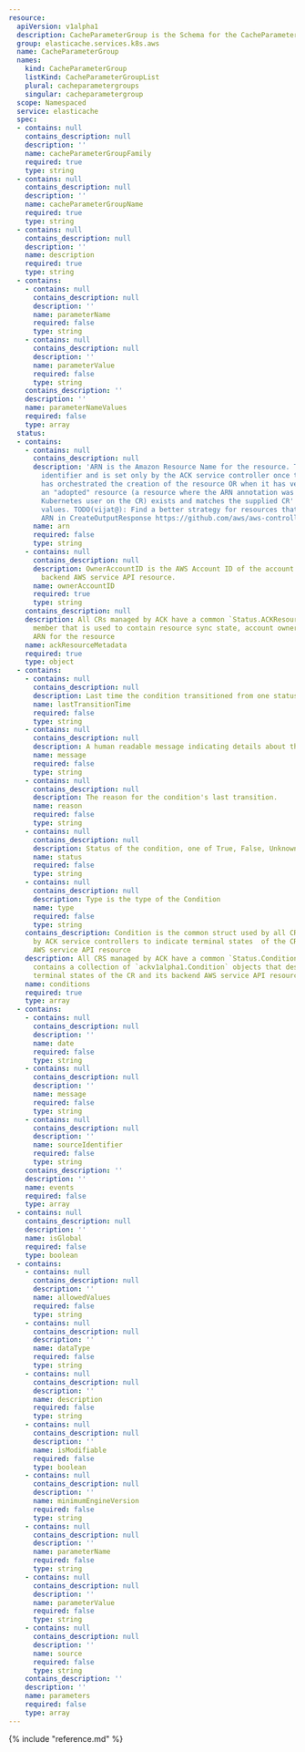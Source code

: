 ```yaml
---
resource:
  apiVersion: v1alpha1
  description: CacheParameterGroup is the Schema for the CacheParameterGroups API
  group: elasticache.services.k8s.aws
  name: CacheParameterGroup
  names:
    kind: CacheParameterGroup
    listKind: CacheParameterGroupList
    plural: cacheparametergroups
    singular: cacheparametergroup
  scope: Namespaced
  service: elasticache
  spec:
  - contains: null
    contains_description: null
    description: ''
    name: cacheParameterGroupFamily
    required: true
    type: string
  - contains: null
    contains_description: null
    description: ''
    name: cacheParameterGroupName
    required: true
    type: string
  - contains: null
    contains_description: null
    description: ''
    name: description
    required: true
    type: string
  - contains:
    - contains: null
      contains_description: null
      description: ''
      name: parameterName
      required: false
      type: string
    - contains: null
      contains_description: null
      description: ''
      name: parameterValue
      required: false
      type: string
    contains_description: ''
    description: ''
    name: parameterNameValues
    required: false
    type: array
  status:
  - contains:
    - contains: null
      contains_description: null
      description: 'ARN is the Amazon Resource Name for the resource. This is a globally-unique
        identifier and is set only by the ACK service controller once the controller
        has orchestrated the creation of the resource OR when it has verified that
        an "adopted" resource (a resource where the ARN annotation was set by the
        Kubernetes user on the CR) exists and matches the supplied CR''s Spec field
        values. TODO(vijat@): Find a better strategy for resources that do not have
        ARN in CreateOutputResponse https://github.com/aws/aws-controllers-k8s/issues/270'
      name: arn
      required: false
      type: string
    - contains: null
      contains_description: null
      description: OwnerAccountID is the AWS Account ID of the account that owns the
        backend AWS service API resource.
      name: ownerAccountID
      required: true
      type: string
    contains_description: null
    description: All CRs managed by ACK have a common `Status.ACKResourceMetadata`
      member that is used to contain resource sync state, account ownership, constructed
      ARN for the resource
    name: ackResourceMetadata
    required: true
    type: object
  - contains:
    - contains: null
      contains_description: null
      description: Last time the condition transitioned from one status to another.
      name: lastTransitionTime
      required: false
      type: string
    - contains: null
      contains_description: null
      description: A human readable message indicating details about the transition.
      name: message
      required: false
      type: string
    - contains: null
      contains_description: null
      description: The reason for the condition's last transition.
      name: reason
      required: false
      type: string
    - contains: null
      contains_description: null
      description: Status of the condition, one of True, False, Unknown.
      name: status
      required: false
      type: string
    - contains: null
      contains_description: null
      description: Type is the type of the Condition
      name: type
      required: false
      type: string
    contains_description: Condition is the common struct used by all CRDs managed
      by ACK service controllers to indicate terminal states  of the CR and its backend
      AWS service API resource
    description: All CRS managed by ACK have a common `Status.Conditions` member that
      contains a collection of `ackv1alpha1.Condition` objects that describe the various
      terminal states of the CR and its backend AWS service API resource
    name: conditions
    required: true
    type: array
  - contains:
    - contains: null
      contains_description: null
      description: ''
      name: date
      required: false
      type: string
    - contains: null
      contains_description: null
      description: ''
      name: message
      required: false
      type: string
    - contains: null
      contains_description: null
      description: ''
      name: sourceIdentifier
      required: false
      type: string
    contains_description: ''
    description: ''
    name: events
    required: false
    type: array
  - contains: null
    contains_description: null
    description: ''
    name: isGlobal
    required: false
    type: boolean
  - contains:
    - contains: null
      contains_description: null
      description: ''
      name: allowedValues
      required: false
      type: string
    - contains: null
      contains_description: null
      description: ''
      name: dataType
      required: false
      type: string
    - contains: null
      contains_description: null
      description: ''
      name: description
      required: false
      type: string
    - contains: null
      contains_description: null
      description: ''
      name: isModifiable
      required: false
      type: boolean
    - contains: null
      contains_description: null
      description: ''
      name: minimumEngineVersion
      required: false
      type: string
    - contains: null
      contains_description: null
      description: ''
      name: parameterName
      required: false
      type: string
    - contains: null
      contains_description: null
      description: ''
      name: parameterValue
      required: false
      type: string
    - contains: null
      contains_description: null
      description: ''
      name: source
      required: false
      type: string
    contains_description: ''
    description: ''
    name: parameters
    required: false
    type: array
---
```

{% include "reference.md" %}

